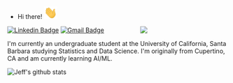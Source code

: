 - Hi there! <img src="https://raw.githubusercontent.com/ABSphreak/ABSphreak/master/gifs/Hi.gif" width="30px">

<img align='right' src='https://cutewallpaper.org/21/space-invaders-background/Space-Invaders-Alien-Transparent-Background-PNG-PNG-Arts.png' width='200"'>

[![Linkedin Badge](https://img.shields.io/badge/-jshen0303-blue?style=flat-square&logo=Linkedin&logoColor=white&link=https://www.linkedin.com/in/jshen0303/)](https://www.linkedin.com/in/jshen0303/) 
[![Gmail Badge](https://img.shields.io/badge/-jshen0303@gmail.com-c14438?style=flat-square&logo=Gmail&logoColor=white&link=mailto:jshen0303@gmail.com)](mailto:jshen0303@gmail.com)

I'm currently an undergraduate student at the University of California, Santa Barbara studying Statistics and Data Science. I'm originally from 
Cupertino, CA and am currently learning AI/ML.

![Jeff's github stats](https://github-readme-stats.vercel.app/api?username=jshen0303&hide=["issues"]&show_icons=true)

<!---
jshen0303/jshen0303 is a ✨ special ✨ repository because its `README.md` (this file) appears on your GitHub profile.
You can click the Preview link to take a look at your changes.
--->
